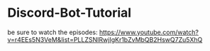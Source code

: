 # Discord-Bot-Tutorial
be sure to watch the episodes: https://www.youtube.com/watch?v=r4EEs5N3VeM&list=PLLZSNIRwjIgKr1bZvMbQB2HswQ7Zu5XhQ
